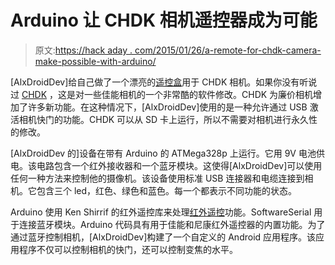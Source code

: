 # Arduino 让 CHDK 相机遥控器成为可能

> 原文:[https://hack aday . com/2015/01/26/a-remote-for-chdk-camera-make-possible-with-arduino/](https://hackaday.com/2015/01/26/a-remote-for-chdk-cameras-made-possible-with-arduino/)

[AlxDroidDev]给自己做了一个漂亮的[遥控盒](http://forum.arduino.cc/index.php?topic=295377.0 "Remote control box")用于 CHDK 相机。如果你没有听说过 [CHDK](http://hackaday.com/2008/05/27/how-to-expand-your-camera-with-chdk/ "CHDK") ，这是对一些佳能相机的一个非常酷的软件修改。CHDK 为廉价相机增加了许多新功能。在这种情况下，[AlxDroidDev]使用的是一种允许通过 USB 激活相机快门的功能。CHDK 可以从 SD 卡上运行，所以不需要对相机进行永久性的修改。

[AlxDroidDev 的]设备在带有 Arduino 的 ATMega328p 上运行。它用 9V 电池供电。该电路包含一个红外接收器和一个蓝牙模块。这使得[AlxDroidDev]可以使用任何一种方法来控制他的摄像机。该设备使用标准 USB 连接器和电缆连接到相机。它包含三个 led，红色、绿色和蓝色。每一个都表示不同功能的状态。

Arduino 使用 Ken Shirrif 的红外遥控库来处理[红外遥控](http://hackaday.com/2014/09/07/infrared-controlled-light-switch/ "infrared controller lights")功能。SoftwareSerial 用于连接蓝牙模块。Arduino 代码具有用于佳能和尼康红外遥控器的内置功能。为了通过蓝牙控制相机，[AlxDroidDev]构建了一个自定义的 Android 应用程序。该应用程序不仅可以控制相机的快门，还可以控制变焦的水平。